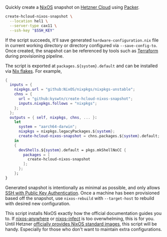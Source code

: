 Quickly create a [NixOS](https://nixos.org) snapshot on [Hetzner Cloud](https://www.hetzner.com/cloud) using [Packer](https://www.packer.io).

```sh
create-hcloud-nixos-snapshot \
  --location hel1 \
  --server-type cax11 \
  --ssh-key "$SSH_KEY"
```

If the script succeeds, it'll save generated `hardware-configuration.nix` file in current working directory or directory configured via `--save-config-to`. Once created, the snapshot can be referenced by tools such as [Terraform](http://terraform.io) during provisioning pipeline.

The script is exported at `packages.${system}.default` and can be installed via [Nix flakes](https://wiki.nixos.org/wiki/Flakes). For example,

```nix
{
  inputs = {
    nixpkgs.url = "github:NixOS/nixpkgs/nixpkgs-unstable";
    chns = {
      url = "github:kyswtn/create-hcloud-nixos-snapshot";
      inputs.nixpkgs.follows = "nixpkgs";
    };
  };
  outputs = { self, nixpkgs, chns, ... }:
    let
      system = "aarch64-darwin";
      nixpkgs = nixpkgs.legacyPackages.${system};
      create-hcloud-nixos-snapshot = chns.packages.${system}.default;
    in
    {
      devShells.${system}.default = pkgs.mkShellNoCC {
        packages = [
          create-hcloud-nixos-snapshot
        ];
      };
    };
}
```

Generated snapshot is intentionally as minimal as possible, and only allows [SSH with Public Key Authentication](https://www.ssh.com/academy/ssh/public-key-authentication). Once a machine has been provisioned based off the snapshot, use `nixos-rebuild` with `--target-host` to rebuild with desired new configuration.

This script installs NixOS exactly how the official documentation guides you to. If [nixos-anywhere](https://github.com/nix-community/nixos-anywhere) or [nixos-infect](https://github.com/elitak/nixos-infect) is too overwhelming, this is for you. Until Hetzner [officially provides NixOS standard images](https://www.reddit.com/r/NixOS/comments/1desdbv/could_we_convince_hetzner_to_add_nixos_as_a), this script will be handy. Especially for those who don't want to maintain extra configurations.
